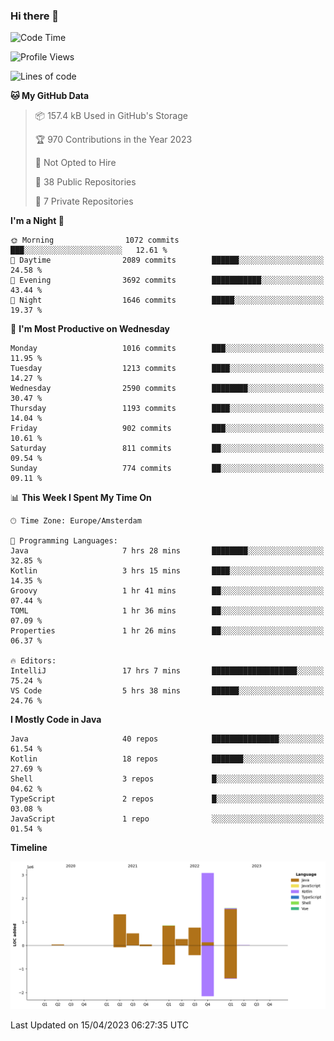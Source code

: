 ### Hi there 👋


<!--START_SECTION:waka-->
![Code Time](http://img.shields.io/badge/Code%20Time-3%2C162%20hrs%2037%20mins-blue)

![Profile Views](http://img.shields.io/badge/Profile%20Views-1-blue)

![Lines of code](https://img.shields.io/badge/From%20Hello%20World%20I%27ve%20Written-8.4%20million%20lines%20of%20code-blue)

**🐱 My GitHub Data** 

> 📦 157.4 kB Used in GitHub's Storage 
 > 
> 🏆 970 Contributions in the Year 2023
 > 
> 🚫 Not Opted to Hire
 > 
> 📜 38 Public Repositories 
 > 
> 🔑 7 Private Repositories 
 > 
**I'm a Night 🦉** 

```text
🌞 Morning                1072 commits        ███░░░░░░░░░░░░░░░░░░░░░░   12.61 % 
🌆 Daytime                2089 commits        ██████░░░░░░░░░░░░░░░░░░░   24.58 % 
🌃 Evening                3692 commits        ███████████░░░░░░░░░░░░░░   43.44 % 
🌙 Night                  1646 commits        █████░░░░░░░░░░░░░░░░░░░░   19.37 % 
```
📅 **I'm Most Productive on Wednesday** 

```text
Monday                   1016 commits        ███░░░░░░░░░░░░░░░░░░░░░░   11.95 % 
Tuesday                  1213 commits        ████░░░░░░░░░░░░░░░░░░░░░   14.27 % 
Wednesday                2590 commits        ████████░░░░░░░░░░░░░░░░░   30.47 % 
Thursday                 1193 commits        ████░░░░░░░░░░░░░░░░░░░░░   14.04 % 
Friday                   902 commits         ███░░░░░░░░░░░░░░░░░░░░░░   10.61 % 
Saturday                 811 commits         ██░░░░░░░░░░░░░░░░░░░░░░░   09.54 % 
Sunday                   774 commits         ██░░░░░░░░░░░░░░░░░░░░░░░   09.11 % 
```


📊 **This Week I Spent My Time On** 

```text
🕑︎ Time Zone: Europe/Amsterdam

💬 Programming Languages: 
Java                     7 hrs 28 mins       ████████░░░░░░░░░░░░░░░░░   32.85 % 
Kotlin                   3 hrs 15 mins       ████░░░░░░░░░░░░░░░░░░░░░   14.35 % 
Groovy                   1 hr 41 mins        ██░░░░░░░░░░░░░░░░░░░░░░░   07.44 % 
TOML                     1 hr 36 mins        ██░░░░░░░░░░░░░░░░░░░░░░░   07.09 % 
Properties               1 hr 26 mins        ██░░░░░░░░░░░░░░░░░░░░░░░   06.37 % 

🔥 Editors: 
IntelliJ                 17 hrs 7 mins       ███████████████████░░░░░░   75.24 % 
VS Code                  5 hrs 38 mins       ██████░░░░░░░░░░░░░░░░░░░   24.76 % 
```

**I Mostly Code in Java** 

```text
Java                     40 repos            ███████████████░░░░░░░░░░   61.54 % 
Kotlin                   18 repos            ███████░░░░░░░░░░░░░░░░░░   27.69 % 
Shell                    3 repos             █░░░░░░░░░░░░░░░░░░░░░░░░   04.62 % 
TypeScript               2 repos             █░░░░░░░░░░░░░░░░░░░░░░░░   03.08 % 
JavaScript               1 repo              ░░░░░░░░░░░░░░░░░░░░░░░░░   01.54 % 
```



**Timeline**

![Lines of Code chart](https://raw.githubusercontent.com/powercasgamer/powercasgamer/master/assets/bar_graph.png)


 Last Updated on 15/04/2023 06:27:35 UTC
<!--END_SECTION:waka-->
